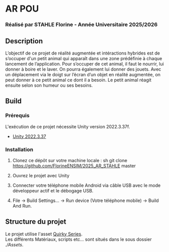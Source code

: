 # AR POU

### Réalisé par STAHLE Florine -  Année Universitaire 2025/2026

## Description

L’objectif de ce projet de réalité augmentée et intéractions hybrides est de s’occuper d'un petit animal qui apparaît dans une zone prédéfinie à chaque lancement de l’application.
Pour s’occuper de cet animal, il faut le nourrir, lui donner à boire et le laver. On pourra également lui donner des jouets.
Avec un déplacement via le doigt sur l’écran d’un objet en réalité augmentée, on peut donner à ce petit animal ce dont il a besoin. Le petit animal réagit ensuite selon son humeur ou ses besoins.

## Build
### Prérequis

L'exécution de ce projet nécessite Unity version 2022.3.37f.

- [Unity 2022.3.37](https://unity.com/fr/releases/editor/whats-new/2022.3.37#installs)

### Installation

1. Clonez ce dépôt sur votre machine locale :
sh
git clone https://github.com/FlorineENSIM/2025_AR_STAHLE master

2. Ouvrez le projet avec Unity

3. Connecter votre téléphone mobile Android via câble USB avec le mode développeur actif et le débogage USB.

4. File → Build Settings... → Run device (Votre téléphone mobile) → Build And Run.

## Structure du projet

Le projet utilise l'asset [Quirky Series](https://assetstore.unity.com/packages/package/178235).  
Les différents Matériaux, scripts etc... sont situés dans le sous dossier *./Assets*.
